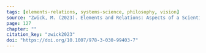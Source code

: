 ```yaml
---
tags: [elements-relations, systems-science, philosophy, vision]
source: "Zwick, M. (2023). Elements and Relations: Aspects of a Scientific Metaphysics (Vol. 35). Springer International Publishing."
page: 127
chapter: ""
citation_key: "zwick2023"
doi: "https://doi.org/10.1007/978-3-030-99403-7"
---
```


